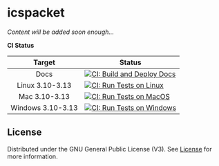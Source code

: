 # icspacket

*Content will be added soon enough...*

**CI Status**

|Target|Status|
|:----:|------|
|Docs|[![CI: Build and Deploy Docs](https://github.com/MatrixEditor/icspacket/actions/workflows/ci-docs.yml/badge.svg)](https://github.com/MatrixEditor/icspacket/actions/workflows/ci-docs.yml)|
|Linux 3.10-3.13|[![CI: Run Tests on Linux](https://github.com/MatrixEditor/icspacket/actions/workflows/ci-pytest-linux.yml/badge.svg)](https://github.com/MatrixEditor/icspacket/actions/workflows/ci-pytest-linux.yml)|
|Mac 3.10-3.13|[![CI: Run Tests on MacOS](https://github.com/MatrixEditor/icspacket/actions/workflows/ci-pytest-macos.yml/badge.svg)](https://github.com/MatrixEditor/icspacket/actions/workflows/ci-pytest-macos.yml)|
|Windows 3.10-3.13|[![CI: Run Tests on Windows](https://github.com/MatrixEditor/icspacket/actions/workflows/ci-pytest-windows.yml/badge.svg)](https://github.com/MatrixEditor/icspacket/actions/workflows/ci-pytest-windows.yml)|

## License

Distributed under the GNU General Public License (V3). See [License](LICENSE) for more information.